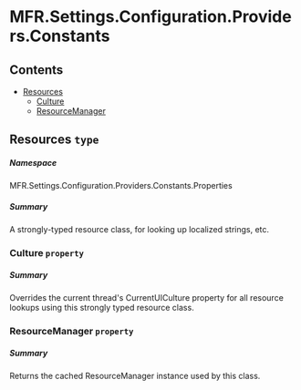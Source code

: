 <a name='assembly'></a>
# MFR.Settings.Configuration.Providers.Constants

## Contents

- [Resources](#T-MFR.Settings.Configuration.Providers.Constants-Properties-Resources 'MFR.Settings.Configuration.Providers.Constants.Properties.Resources')
  - [Culture](#P-MFR.Settings.Configuration.Providers.Constants-Properties-Resources-Culture 'MFR.Settings.Configuration.Providers.Constants.Properties.Resources.Culture')
  - [ResourceManager](#P-MFR.Settings.Configuration.Providers.Constants-Properties-Resources-ResourceManager 'MFR.Settings.Configuration.Providers.Constants.Properties.Resources.ResourceManager')

<a name='T-MFR.Settings.Configuration.Providers.Constants-Properties-Resources'></a>
## Resources `type`

##### Namespace

MFR.Settings.Configuration.Providers.Constants.Properties

##### Summary

A strongly-typed resource class, for looking up localized strings, etc.

<a name='P-MFR.Settings.Configuration.Providers.Constants-Properties-Resources-Culture'></a>
### Culture `property`

##### Summary

Overrides the current thread's CurrentUICulture property for all
  resource lookups using this strongly typed resource class.

<a name='P-MFR.Settings.Configuration.Providers.Constants-Properties-Resources-ResourceManager'></a>
### ResourceManager `property`

##### Summary

Returns the cached ResourceManager instance used by this class.

